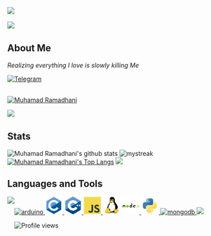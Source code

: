 <p align="left">
  <img height="150" height="auto" src="https://raw.githubusercontent.com/onimur/.github/master/.resources/git-header.svg">
</p>

<img src="https://user-images.githubusercontent.com/73097560/115834477-dbab4500-a447-11eb-908a-139a6edaec5c.gif">

## **About Me**

_Realizing everything I love is slowly killing Me_
<div id="badges">
  <a href="https://t.me/Rama_0x">
    <img src="https://img.shields.io/badge/Telegram-blue?style=for-the-badge&logo=Telegram&logoColor=white" alt="Telegram"/>
  </a>
  </div>
<br>
<p align="left"> <a href="https://github.com/ryo-ma/github-profile-trophy"><img src="https://github-profile-trophy.vercel.app/?username=muhamad-ramadhani" alt="Muhamad Ramadhani" /></a> </p>

<img src="https://user-images.githubusercontent.com/73097560/115834477-dbab4500-a447-11eb-908a-139a6edaec5c.gif">

## **Stats**
![Muhamad Ramadhani's github stats](https://github-readme-stats.vercel.app/api?username=muhamad-ramadhani&show_icons=true&theme=tokyonight)
<img src="https://github-readme-streak-stats.herokuapp.com/?user=muhamad-ramadhani&theme=tokyonight" alt="mystreak"/>
[![ Muhamad Ramadhani's Top Langs](https://github-readme-stats.vercel.app/api/top-langs/?username=Mogakamo&theme=tokyonight)](https://github.com/anuraghazra/github-readme-stats)
<img src="https://user-images.githubusercontent.com/73097560/115834477-dbab4500-a447-11eb-908a-139a6edaec5c.gif">

## **Languages and Tools**

<p align="left"> 
<a href="https://www.arduino.cc/" target="_blank" rel="noreferrer"> <img src="https://cdn.worldvectorlogo.com/logos/arduino-1.svg" alt="arduino" width="40" height="40"/> </a> 
<a href="https://www.cprogramming.com/" target="_blank" rel="noreferrer"> <img src="https://raw.githubusercontent.com/devicons/devicon/master/icons/c/c-original.svg" alt="c" width="40" height="40"/> </a>
<a href="https://www.w3schools.com/cpp/" target="_blank" rel="noreferrer"> <img src="https://raw.githubusercontent.com/devicons/devicon/master/icons/cplusplus/cplusplus-original.svg" alt="cplusplus" width="40" height="40"/> </a> 
<a href="https://developer.mozilla.org/en-US/docs/Web/JavaScript" target="_blank" rel="noreferrer"> <img src="https://raw.githubusercontent.com/devicons/devicon/master/icons/javascript/javascript-original.svg" alt="javascript" width="40" height="40"/> </a> <a href="https://www.linux.org/" target="_blank" rel="noreferrer"> <img src="https://raw.githubusercontent.com/devicons/devicon/master/icons/linux/linux-original.svg" alt="linux" width="40" height="40"/></a>
<a href="https://nodejs.org" target="_blank" rel="noreferrer"> <img src="https://raw.githubusercontent.com/devicons/devicon/master/icons/nodejs/nodejs-original-wordmark.svg" alt="nodejs" width="40" height="40"/> </a>
<a href="https://www.python.org" target="_blank" rel="noreferrer"> <img src="https://raw.githubusercontent.com/devicons/devicon/master/icons/python/python-original.svg" alt="python" width="40" height="40"/> </a>
<a href="https://www.adobe.com/id_en/products/illustrator.html" target="_blank" rel="noreferrer"> <img src="https://user-images.githubusercontent.com/72949170/194749452-7cf32846-dc77-49ec-a000-016804464eb5.svg" alt="mongodb" width="50" height="50"/> </a> 
  
<img src="https://user-images.githubusercontent.com/73097560/115834477-dbab4500-a447-11eb-908a-139a6edaec5c.gif">
  
<img align="left" height="400" height="auto" src="https://user-images.githubusercontent.com/72949170/194748277-332049d8-01a2-4b18-b7a8-3ea03df169af.svg">

  




![Profile views](https://gpvc.arturio.dev/muhamad-ramadhani)  
